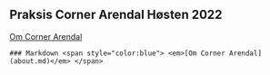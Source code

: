 ## Praksis Corner Arendal Høsten 2022

[Om Corner Arendal](about.md)

```
### Markdown <span style="color:blue"> <em>[Om Corner Arendal](about.md)</em> </span>

```
